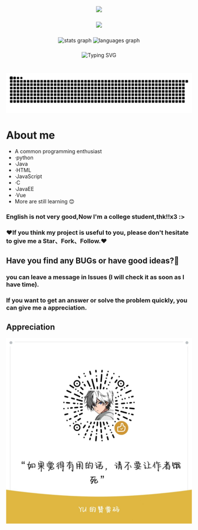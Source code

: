 ###

<div align="center">
  <img src="https://github-widgetbox.vercel.app/api/profile?username=SJYssr&data=followers,repositories,stars,commits"  />
</div>

###

<div align="center">
  <img src="https://profile-counter.glitch.me/SJYssr/count.svg?"  />
</div>

###

<div align="center">
  <img src="https://github-readme-stats.vercel.app/api?username=SJYssr&hide_title=false&hide_rank=false&show_icons=true&include_all_commits=true&count_private=true&disable_animations=false&theme=default&locale=en&hide_border=false" height="150" alt="stats graph"  />
  <img src="https://github-readme-stats.vercel.app/api/top-langs?username=SJYssr&locale=en&hide_title=false&layout=compact&card_width=320&langs_count=5&theme=default&hide_border=true" height="150" alt="languages graph"  />
</div>

###
<div align="center">
    <img src="https://readme-typing-svg.demolab.com?font=Fira+Code&pause=1000&color=7bf763&width=435&lines=Welcome to SJYssr😊&center=true&size=27" alt="Typing SVG" />
  </a>
</div>

###

<br clear="both">

<img src="https://raw.githubusercontent.com/SJYssr/SJYssr/output/github-contribution-grid-snake.svg" alt="Snake animation" />
<!---
[暗色](https://raw.githubusercontent.com/SJYssr/SJYssr/output/github-contribution-grid-snake-dark.svg)
[亮色](https://raw.githubusercontent.com/SJYssr/SJYssr/output/github-contribution-grid-snake.svg)
--->

###
# About me
- A common programming enthusiast
- ·python
- ·Java
- ·HTML
- ·JavaScript
- ·C
- ·JavaEE
- ·Vue
- More are still learning 😊
### English is not very good,Now I'm a college student,thk!!x3 :>
### ❤️If you think my project is useful to you, please don't hesitate to give me a Star、Fork、Follow.❤️
## Have you find any BUGs or have good ideas?🧐
### you can leave a message in Issues (I will check it as soon as I have time).
### If you want to get an answer or solve the problem quickly, you can give me a appreciation.
## Appreciation
![img](https://github.com/SJYssr/img/raw/main/1/zanshang.jpg)

<!---
SJYssr/SJYssr is a ✨ special ✨ repository because its `README.md` (this file) appears on your GitHub profile.
You can click the Preview link to take a look at your changes.
--->
